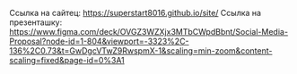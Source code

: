 Ссылка на сайтец: https://superstart8016.github.io/site/
Ссылка на презенташку: https://www.figma.com/deck/OVGZ3WZXjx3MTbCWpdBbnt/Social-Media-Proposal?node-id=1-804&viewport=-3323%2C-136%2C0.73&t=GwDgcVTwZ9RwspmX-1&scaling=min-zoom&content-scaling=fixed&page-id=0%3A1
